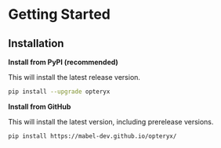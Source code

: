 # Getting Started

<!---
Opteryx offers two modes of operation, as a Python library which is available to issue queries to on a local system, or as a platform.
--->

## Installation

**Install from PyPI (recommended)**

This will install the latest release version.

~~~bash
pip install --upgrade opteryx
~~~

**Install from GitHub**

This will install the latest version, including prerelease versions.

~~~bash
pip install https://mabel-dev.github.io/opteryx/
~~~

<!--- 
### Local Usage
## Deployment
## Client Set Up
--->